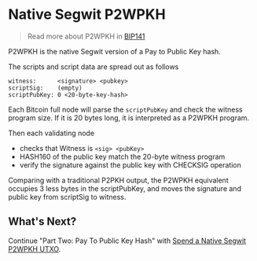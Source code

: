 # Native Segwit P2WPKH

> Read more about P2WPKH in [BIP141](https://github.com/bitcoin/bips/blob/master/bip-0141.mediawiki#p2wpkh)

P2WPKH is the native Segwit version of a Pay to Public Key hash.

The scripts and script data are spread out as follows

```text
witness:      <signature> <pubkey>
scriptSig:    (empty)
scriptPubKey: 0 <20-byte-key-hash>
```

Each Bitcoin full node will parse the `scriptPubKey` and check the witness program size. If it is 20 bytes long, it is interpreted as a P2WPKH program.

Then each validating node

* checks that Witness is `<sig> <pubKey>`
* HASH160 of the public key match the 20-byte witness program
* verify the signature against the public key with CHECKSIG operation

Comparing with a traditional P2PKH output, the P2WPKH equivalent occupies 3 less bytes in the scriptPubKey, and moves the signature and public key from scriptSig to witness.

## What's Next?

Continue "Part Two: Pay To Public Key Hash" with [Spend a Native Segwit P2WPKH UTXO](p2wpkh_spend_1_1.md).

